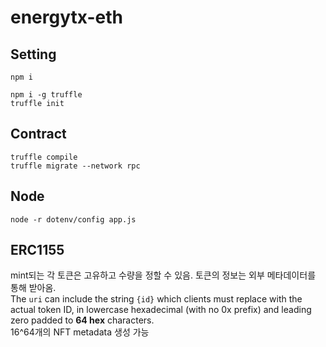 # energytx-eth

## Setting
```
npm i

npm i -g truffle
truffle init
```

## Contract
```
truffle compile
truffle migrate --network rpc
```

## Node
```
node -r dotenv/config app.js
```

## ERC1155
mint되는 각 토큰은 고유하고 수량을 정할 수 있음. 토큰의 정보는 외부 메타데이터를 통해 받아옴.  
The `uri` can include the string `{id}` which clients must replace with the actual token ID, in lowercase hexadecimal (with no 0x prefix) and leading zero padded to **64 hex** characters.  
16^64개의 NFT metadata 생성 가능